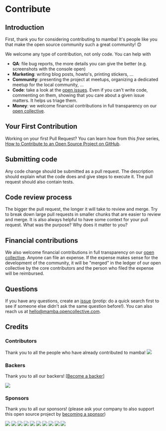 # Contribute

## Introduction

First, thank you for considering contributing to mamba! It's people like you that make the open source community such a great community! 😊

We welcome any type of contribution, not only code. You can help with 
- **QA**: file bug reports, the more details you can give the better (e.g. screenshots with the console open)
- **Marketing**: writing blog posts, howto's, printing stickers, ...
- **Community**: presenting the project at meetups, organizing a dedicated meetup for the local community, ...
- **Code**: take a look at the [open issues](issues). Even if you can't write code, commenting on them, showing that you care about a given issue matters. It helps us triage them.
- **Money**: we welcome financial contributions in full transparency on our [open collective](https://opencollective.com/mamba).

## Your First Contribution

Working on your first Pull Request? You can learn how from this *free* series, [How to Contribute to an Open Source Project on GitHub](https://egghead.io/series/how-to-contribute-to-an-open-source-project-on-github).

## Submitting code

Any code change should be submitted as a pull request. The description should explain what the code does and give steps to execute it. The pull request should also contain tests.

## Code review process

The bigger the pull request, the longer it will take to review and merge. Try to break down large pull requests in smaller chunks that are easier to review and merge.
It is also always helpful to have some context for your pull request. What was the purpose? Why does it matter to you?

## Financial contributions

We also welcome financial contributions in full transparency on our [open collective](https://opencollective.com/mamba).
Anyone can file an expense. If the expense makes sense for the development of the community, it will be "merged" in the ledger of our open collective by the core contributors and the person who filed the expense will be reimbursed.

## Questions

If you have any questions, create an [issue](issue) (protip: do a quick search first to see if someone else didn't ask the same question before!).
You can also reach us at hello@mamba.opencollective.com.

## Credits

### Contributors

Thank you to all the people who have already contributed to mamba!
<a href="graphs/contributors"><img src="https://opencollective.com/mamba/contributors.svg?width=890" /></a>


### Backers

Thank you to all our backers! [[Become a backer](https://opencollective.com/mamba#backer)]

<a href="https://opencollective.com/mamba#backers" target="_blank"><img src="https://opencollective.com/mamba/backers.svg?width=890"></a>


### Sponsors

Thank you to all our sponsors! (please ask your company to also support this open source project by [becoming a sponsor](https://opencollective.com/mamba#sponsor))

<a href="https://opencollective.com/mamba/sponsor/0/website" target="_blank"><img src="https://opencollective.com/mamba/sponsor/0/avatar.svg"></a>
<a href="https://opencollective.com/mamba/sponsor/1/website" target="_blank"><img src="https://opencollective.com/mamba/sponsor/1/avatar.svg"></a>
<a href="https://opencollective.com/mamba/sponsor/2/website" target="_blank"><img src="https://opencollective.com/mamba/sponsor/2/avatar.svg"></a>
<a href="https://opencollective.com/mamba/sponsor/3/website" target="_blank"><img src="https://opencollective.com/mamba/sponsor/3/avatar.svg"></a>
<a href="https://opencollective.com/mamba/sponsor/4/website" target="_blank"><img src="https://opencollective.com/mamba/sponsor/4/avatar.svg"></a>
<a href="https://opencollective.com/mamba/sponsor/5/website" target="_blank"><img src="https://opencollective.com/mamba/sponsor/5/avatar.svg"></a>
<a href="https://opencollective.com/mamba/sponsor/6/website" target="_blank"><img src="https://opencollective.com/mamba/sponsor/6/avatar.svg"></a>
<a href="https://opencollective.com/mamba/sponsor/7/website" target="_blank"><img src="https://opencollective.com/mamba/sponsor/7/avatar.svg"></a>
<a href="https://opencollective.com/mamba/sponsor/8/website" target="_blank"><img src="https://opencollective.com/mamba/sponsor/8/avatar.svg"></a>
<a href="https://opencollective.com/mamba/sponsor/9/website" target="_blank"><img src="https://opencollective.com/mamba/sponsor/9/avatar.svg"></a>

<!-- This `CONTRIBUTING.md` is based on @nayafia's template https://github.com/nayafia/contributing-template -->